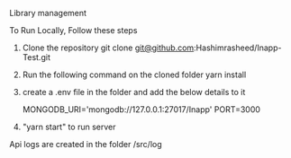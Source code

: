 Library management 

To Run Locally, Follow these steps

1. Clone the repository git clone git@github.com:Hashimrasheed/Inapp-Test.git
2. Run the following command on the cloned folder yarn install
3. create a .env file in the folder and add the below details to it 
      
      MONGODB_URI='mongodb://127.0.0.1:27017/Inapp'
      PORT=3000
4. "yarn start" to run server

Api logs are created in the folder /src/log
